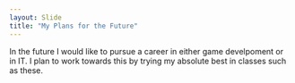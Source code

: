 ```yaml
---
layout: Slide
title: "My Plans for the Future"
---
```


In the future I would like to pursue a career in either game develpoment or in IT. 
I plan to work towards this by trying my absolute best in classes such as these. 

